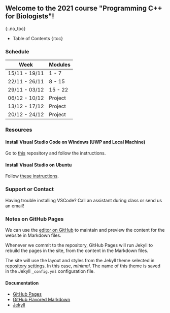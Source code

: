 ## Welcome to the 2021 course "Programming C++ for Biologists"!
{:.no_toc}

* Table of Contents
{:toc}

### Schedule

| Week          | Modules | 
|---------------|---------|
| 15/11 - 19/11 | 1 - 7   |
| 22/11 - 26/11 | 8 - 15  |
| 29/11 - 03/12 | 15 - 22 |
| 06/12 - 10/12 | Project | 
| 13/12 - 17/12 | Project |
| 20/12 - 24/12 | Project |

### Resources

#### Install Visual Studio Code on Windows (UWP and Local Machine)

Go to [this](https://github.com/HHildenbrandt/uwp_vscode_setup) repository and follow the instructions.

#### Install Visual Studio on Ubuntu

Follow [these instructions](https://github.com/ClaireGuerin/bash-install-vscode/).

### Support or Contact

Having trouble installing VSCode? Call an assistant during class or send us an email!

### Notes on GitHub Pages

We can use the [editor on GitHub](https://github.com/ClaireGuerin/bash-install-vscode/edit/gh-pages/index.md) to maintain and preview the content for the website in Markdown files.

Whenever we commit to the repository, GitHub Pages will run Jekyll to rebuild the pages in the site, from the content in the Markdown files.

The site will use the layout and styles from the Jekyll theme selected in [repository settings](https://github.com/ClaireGuerin/bash-install-vscode/settings/pages). In this case, *minimal*. The name of this theme is saved in the Jekyll `_config.yml` configuration file.

#### Documentation
- [GitHub Pages](https://docs.github.com/categories/github-pages-basics/)
- [GitHub Flavored Markdown](https://guides.github.com/features/mastering-markdown/)
- [Jekyll](https://jekyllrb.com/)
